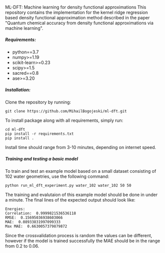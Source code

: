 ML-DFT: Machine learning for density functional approximations
This repository contains the implementation for the kernel ridge regression based density functional approximation method described in the paper "Quantum chemical accuracy from density functional approximations via machine learning".

##### Requirements:
- python==3.7
- numpy>=1.19
- scikit-learn>=0.23
- scipy>=1.5
- sacred==0.8
- ase>=3.20

##### Installation:
Clone the repository by running:
```
git clone https://github.com/MihailBogojeski/ml-dft.git
```

To install package along with all requirements, simply run:
```
cd ml-dft
pip install -r requirements.txt
pip install .
```
Install time should range from 3-10 minutes, depending on internet speed.

##### Training and testing a basic model
To train and test an example model based on a small dataset consisting of 102 water geometries, use the following command:
```
python run_ml_dft_experiment.py water_102 water_102 50 50
```
The training and evalutaion of this example model should be done in under a minute.
The final lines of the expected output should look like:
```
Energies:
Correlation:  0.9999821536536118
RMSE:  0.15695036938603066
MAE:  0.08933831997099333
Max MAE:  0.6630057379879872
```
Since the crossvalidation process is random the values can be different, however if the model is trained successfully the MAE should be in the range from 0.2 to 0.06.
